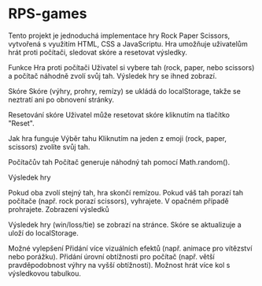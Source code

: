 # RPS-games

Tento projekt je jednoduchá implementace hry Rock Paper Scissors, vytvořená s využitím HTML, CSS a JavaScriptu. Hra umožňuje uživatelům hrát proti počítači, sledovat skóre a resetovat výsledky.

Funkce
Hra proti počítači
Uživatel si vybere tah (rock, paper, nebo scissors) a počítač náhodně zvolí svůj tah. Výsledek hry se ihned zobrazí.

Skóre
Skóre (výhry, prohry, remízy) se ukládá do localStorage, takže se neztratí ani po obnovení stránky.

Resetování skóre
Uživatel může resetovat skóre kliknutím na tlačítko "Reset".

Jak hra funguje
Výběr tahu
Kliknutím na jeden z emoji (rock, paper, scissors) zvolíte svůj tah.

Počítačův tah
Počítač generuje náhodný tah pomocí Math.random().

Výsledek hry

Pokud oba zvolí stejný tah, hra skončí remízou.
Pokud váš tah porazí tah počítače (např. rock porazí scissors), vyhrajete.
V opačném případě prohrajete.
Zobrazení výsledků

Výsledek hry (win/loss/tie) se zobrazí na stránce.
Skóre se aktualizuje a uloží do localStorage.

Možné vylepšení
Přidání více vizuálních efektů (např. animace pro vítězství nebo porážku).
Přidání úrovní obtížnosti pro počítač (např. větší pravděpodobnost výhry na vyšší obtížnosti).
Možnost hrát více kol s výsledkovou tabulkou.
